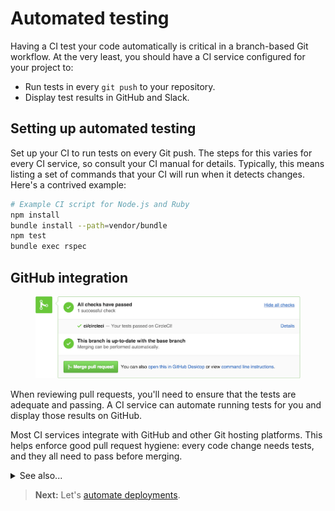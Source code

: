 # Automated testing

Having a CI test your code automatically is critical in a branch-based Git workflow. At the very least, you should have a CI service configured for your project to:

- Run tests in every `git push` to your repository.
- Display test results in GitHub and Slack.

## Setting up automated testing

Set up your CI to run tests on every Git push. The steps for this varies for every CI service, so consult your CI manual for details. Typically, this means listing a set of commands that your CI will run when it detects changes. Here's a contrived example:

```sh
# Example CI script for Node.js and Ruby
npm install
bundle install --path=vendor/bundle
npm test
bundle exec rspec
```

## GitHub integration

<figure class='-s80'>
<img src='../images/github-pr-status-example.png'>
</figure>

When reviewing pull requests, you'll need to ensure that the tests are adequate and passing. A CI service can automate running tests for you and display those results on GitHub.

Most CI services integrate with GitHub and other Git hosting platforms. This helps enforce good pull request hygiene: every code change needs tests, and they all need to pass before merging.

<details>
<summary>See also...</summary>

<ul>
<li><a href='../git/reviewing.md'>§ Reviewing pull requests</a></li>
</ul>

<h4>External links</h4>

<ul>
<li><a href='https://help.github.com/articles/about-statuses/'>About statuses</a> (github.com)</li>
</ul>
</details>

> **Next:** Let's [automate deployments](deployment.md).

